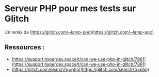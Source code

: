 # Serveur PHP pour mes tests sur Glitch 
Un remix de [https://glitch.com/~lamp-poc](https://glitch.com/~lamp-poc)


## Ressources :
- [https://support.hyperdev.space/t/can-we-use-php-in-glitch/7861](https://support.hyperdev.space/t/can-we-use-php-in-glitch/7861)
- [https://glitch.com/search?q=php](https://glitch.com/search?q=php)